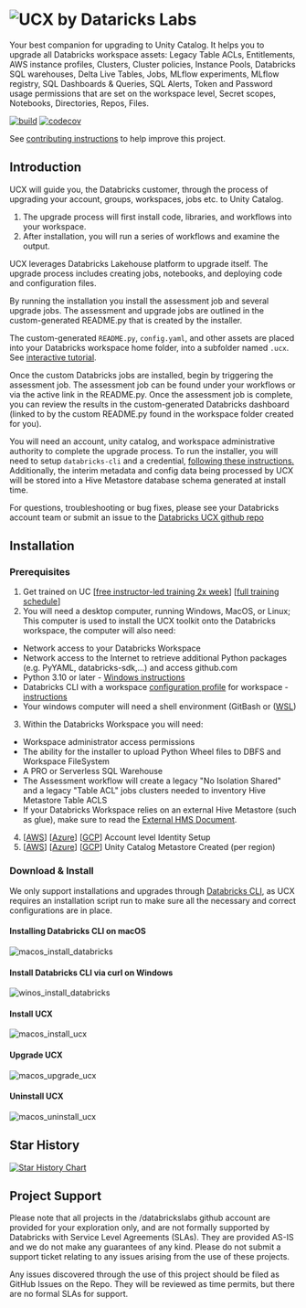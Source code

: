 # ![UCX by Dataricks Labs](docs/logo-no-background.png)

Your best companion for upgrading to Unity Catalog. It helps you to upgrade all Databricks workspace assets:
Legacy Table ACLs, Entitlements, AWS instance profiles, Clusters, Cluster policies, Instance Pools, Databricks SQL warehouses, Delta Live Tables, Jobs, MLflow experiments, MLflow registry, SQL Dashboards & Queries, SQL Alerts, Token and Password usage permissions that are set on the workspace level, Secret scopes, Notebooks, Directories, Repos, Files.

[![build](https://github.com/databrickslabs/ucx/actions/workflows/push.yml/badge.svg)](https://github.com/databrickslabs/ucx/actions/workflows/push.yml) [![codecov](https://codecov.io/github/databrickslabs/ucx/graph/badge.svg?token=p0WKAfW5HQ)](https://codecov.io/github/databrickslabs/ucx)

See [contributing instructions](CONTRIBUTING.md) to help improve this project.


## Introduction
UCX will guide you, the Databricks customer, through the process of upgrading your account, groups, workspaces, jobs etc. to Unity Catalog.

1. The upgrade process will first install code, libraries, and workflows into your workspace.
2. After installation, you will run a series of workflows and examine the output.

UCX leverages Databricks Lakehouse platform to upgrade itself. The upgrade process includes creating jobs, notebooks, and deploying code and configuration files. 

By running the installation you install the assessment job and several upgrade jobs. The assessment and upgrade jobs are outlined in the custom-generated README.py that is created by the installer.

The custom-generated `README.py`, `config.yaml`, and other assets are placed into your Databricks workspace home folder, into a subfolder named `.ucx`. See [interactive tutorial](https://app.getreprise.com/launch/zXPxBZX/).


Once the custom Databricks jobs are installed, begin by triggering the assessment job. The assessment job can be found under your workflows or via the active link in the README.py. Once the assessment job is complete, you can review the results in the custom-generated Databricks dashboard (linked to by the custom README.py found in the workspace folder created for you).


You will need an account, unity catalog, and workspace administrative authority to complete the upgrade process. To run the installer, you will need to setup `databricks-cli` and a credential, [following these instructions.](https://docs.databricks.com/en/dev-tools/cli/databricks-cli.html) Additionally, the interim metadata and config data being processed by UCX will be stored into a Hive Metastore database schema generated at install time.


For questions, troubleshooting or bug fixes, please see your Databricks account team or submit an issue to the [Databricks UCX github repo](https://github.com/databrickslabs/ucx)

## Installation
### Prerequisites
1. Get trained on UC [[free instructor-led training 2x week](https://customer-academy.databricks.com/learn/course/1683/data-governance-with-unity-catalog?generated_by=302876&hash=4eab6668f83636ba44d109880002b293e8dda6dd)] [[full training schedule](https://files.training.databricks.com/static/ilt-sessions/half-day-workshops/index.html)]
2. You will need a desktop computer, running Windows, MacOS, or Linux; This computer is used to install the UCX toolkit onto the Databricks workspace, the computer will also need:
  -  Network access to your Databricks Workspace
  -  Network access to the Internet to retrieve additional Python packages (e.g. PyYAML, databricks-sdk,...) and access github.com
  -  Python 3.10 or later - [Windows instructions](https://www.python.org/downloads/)
  -  Databricks CLI with a workspace [configuration profile](https://docs.databricks.com/en/dev-tools/auth.html#databricks-client-unified-authentication) for workspace - [instructions](https://docs.databricks.com/en/dev-tools/cli/install.html)
  -  Your windows computer will need a shell environment (GitBash or ([WSL](https://learn.microsoft.com/en-us/windows/wsl/about))
3. Within the Databricks Workspace you will need:
  - Workspace administrator access permissions
  - The ability for the installer to upload Python Wheel files to DBFS and Workspace FileSystem
  - A PRO or Serverless SQL Warehouse
  - The Assessment workflow will create a legacy "No Isolation Shared" and a legacy "Table ACL" jobs clusters needed to inventory Hive Metastore Table ACLS
  - If your Databricks Workspace relies on an external Hive Metastore (such as glue), make sure to read the [External HMS Document](docs/external_hms_glue.md).
4. [[AWS](https://docs.databricks.com/en/administration-guide/users-groups/best-practices.html)] [[Azure](https://learn.microsoft.com/en-us/azure/databricks/administration-guide/users-groups/best-practices)] [[GCP](https://docs.gcp.databricks.com/administration-guide/users-groups/best-practices.html)] Account level Identity Setup
5. [[AWS](https://docs.databricks.com/en/data-governance/unity-catalog/create-metastore.html)] [[Azure](https://learn.microsoft.com/en-us/azure/databricks/data-governance/unity-catalog/create-metastore)] [[GCP](https://docs.gcp.databricks.com/data-governance/unity-catalog/create-metastore.html)] Unity Catalog Metastore Created (per region)

### Download & Install

We only support installations and upgrades through [Databricks CLI](https://docs.databricks.com/en/dev-tools/cli/index.html), as UCX requires an installation script run to make sure all the necessary and correct configurations are in place.

#### Installing Databricks CLI on macOS
![macos_install_databricks](docs/macos_1_databrickslabsmac_installdatabricks.gif)

#### Install Databricks CLI via curl on Windows
![winos_install_databricks](docs/winos_1_databrickslabsmac_installdatabricks.gif)

#### Install UCX
![macos_install_ucx](docs/macos_2_databrickslabsmac_installucx.gif)

#### Upgrade UCX
![macos_upgrade_ucx](docs/macos_3_databrickslabsmac_upgradeucx.gif)

#### Uninstall UCX
![macos_uninstall_ucx](docs/macos_4_databrickslabsmac_uninstallucx.gif)

## Star History

[![Star History Chart](https://api.star-history.com/svg?repos=databrickslabs/ucx&type=Date)](https://star-history.com/#databrickslabs/ucx)

## Project Support
Please note that all projects in the /databrickslabs github account are provided for your exploration only, and are not formally supported by Databricks with Service Level Agreements (SLAs).  They are provided AS-IS and we do not make any guarantees of any kind.  Please do not submit a support ticket relating to any issues arising from the use of these projects.

Any issues discovered through the use of this project should be filed as GitHub Issues on the Repo.  They will be reviewed as time permits, but there are no formal SLAs for support.
